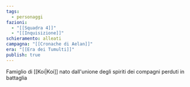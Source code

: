 ```yaml
---
tags:
  - personaggi
fazioni:
  - "[[Squadra 4]]"
  - "[[Inquisizione]]"
schieramento: alleati
campagna: "[[Cronache di Aelan]]"
era: "[[Era dei Tumulti]]"
publish: true
---
```

Famiglio di [[Koi|Koi]] nato dall'unione degli spiriti dei compagni perduti in battaglia